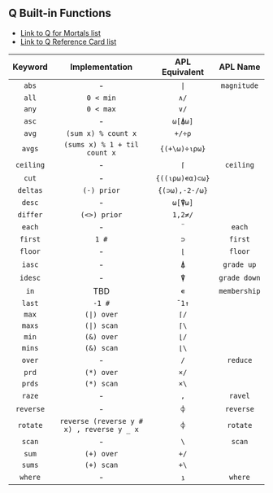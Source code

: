 ## Q Built-in Functions

- [Link to Q for Mortals list](https://code.kx.com/q4m3/A_Built-in_Functions/)
- [Link to Q Reference Card list](https://code.kx.com/q/ref/)

|Keyword|Implementation|APL Equivalent|APL Name|
|:--:|:--:|:--:|:--:|
|`abs`|-|`\|`|`magnitude`|
|`all`|`0 < min`|`∧/`|
|`any`|`0 < max`|`∨/`|
|`asc`|-|`⍵[⍋⍵]`|
|`avg`|`(sum x) % count x`|`+/÷⍴`|
|`avgs`|`(sums x) % 1 + til count x`|`{(+\⍵)÷⍳⍴⍵}`|
|`ceiling`|-|`⌈`|`ceiling`|
|`cut`|-|`{((⍳⍴⍵)∊⍺)⊂⍵}`|
|`deltas`|`(-) prior`|`{(⊃⍵),-2-/⍵}`|
|`desc`|-|`⍵[⍒⍵]`|
|`differ`|`(<>) prior`|`1,2≠/`|
|`each`|-|`¨`|`each`|
|`first`|`1 #`|`⊃`|`first`|
|`floor`|-|`⌊`|`floor`|
|`iasc`|-|`⍋`|`grade up`|
|`idesc`|-|`⍒`|`grade down`|
|`in`|TBD|`∊`|`membership`|
|`last`|`-1 #`|`¯1↑`|
|`max`|`(\|) over`|`⌈/`|
|`maxs`|`(\|) scan`|`⌈\`|
|`min`|`(&) over`|`⌊/`|
|`mins`|`(&) scan`|`⌊\`|
|`over`|-|`/`|`reduce`|
|`prd`|`(*) over`|`×/`|
|`prds`|`(*) scan`|`×\`|
|`raze`|-|`,`|`ravel`|
|`reverse`|-|`⌽`|`reverse`|
|`rotate`|`reverse (reverse y # x) , reverse y _ x`|`⌽`|`rotate`|
|`scan`|-|`\`|`scan`|
|`sum`|`(+) over`|`+/`|
|`sums`|`(+) scan`|`+\`|
|`where`|-|`⍸`|`where`|
